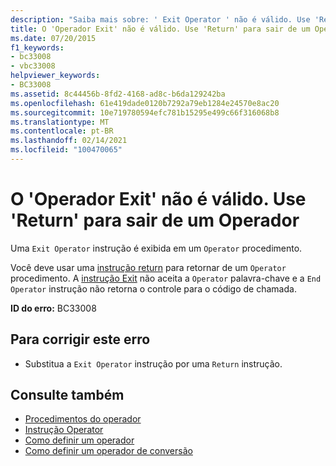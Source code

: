 ```yaml
---
description: "Saiba mais sobre: ' Exit Operator ' não é válido. Use 'Return' para sair de um Operador"
title: O 'Operador Exit' não é válido. Use 'Return' para sair de um Operador
ms.date: 07/20/2015
f1_keywords:
- bc33008
- vbc33008
helpviewer_keywords:
- BC33008
ms.assetid: 8c44456b-8fd2-4168-ad8c-b6da129242ba
ms.openlocfilehash: 61e419dade0120b7292a79eb1284e24570e8ac20
ms.sourcegitcommit: 10e719780594efc781b15295e499c66f316068b8
ms.translationtype: MT
ms.contentlocale: pt-BR
ms.lasthandoff: 02/14/2021
ms.locfileid: "100470065"
---
```

# <a name="exit-operator-is-not-valid-use-return-to-exit-an-operator"></a>O 'Operador Exit' não é válido. Use 'Return' para sair de um Operador

Uma `Exit Operator` instrução é exibida em um `Operator` procedimento.  
  
 Você deve usar uma [instrução return](../language-reference/statements/return-statement.md) para retornar de um `Operator` procedimento. A [instrução Exit](../language-reference/statements/exit-statement.md) não aceita a `Operator` palavra-chave e a `End Operator` instrução não retorna o controle para o código de chamada.  
  
 **ID do erro:** BC33008  
  
## <a name="to-correct-this-error"></a>Para corrigir este erro  
  
- Substitua a `Exit Operator` instrução por uma `Return` instrução.  
  
## <a name="see-also"></a>Consulte também

- [Procedimentos do operador](../programming-guide/language-features/procedures/operator-procedures.md)
- [Instrução Operator](../language-reference/statements/operator-statement.md)
- [Como definir um operador](../programming-guide/language-features/procedures/how-to-define-an-operator.md)
- [Como definir um operador de conversão](../programming-guide/language-features/procedures/how-to-define-a-conversion-operator.md)
